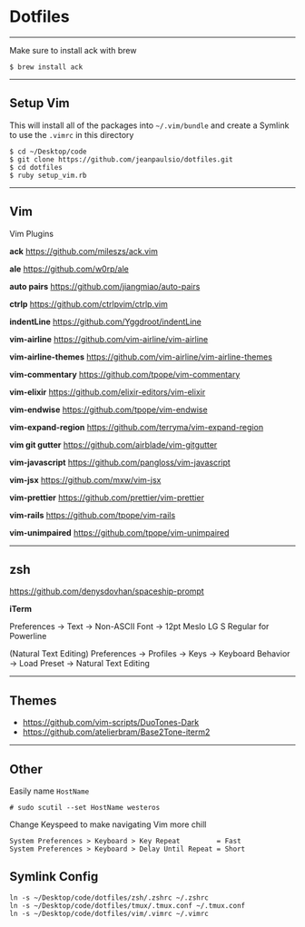 # Dotfiles

---

Make sure to install ack with brew

```
$ brew install ack
```

---

## Setup Vim

This will install all of the packages into `~/.vim/bundle` and create a Symlink to use the `.vimrc` in this directory

```
$ cd ~/Desktop/code
$ git clone https://github.com/jeanpaulsio/dotfiles.git
$ cd dotfiles
$ ruby setup_vim.rb
```

---

## Vim

Vim Plugins

**ack**
https://github.com/mileszs/ack.vim

**ale**
https://github.com/w0rp/ale

**auto pairs**
https://github.com/jiangmiao/auto-pairs

**ctrlp**
https://github.com/ctrlpvim/ctrlp.vim

**indentLine**
https://github.com/Yggdroot/indentLine

**vim-airline**
https://github.com/vim-airline/vim-airline

**vim-airline-themes**
https://github.com/vim-airline/vim-airline-themes

**vim-commentary**
https://github.com/tpope/vim-commentary

**vim-elixir**
https://github.com/elixir-editors/vim-elixir

**vim-endwise**
https://github.com/tpope/vim-endwise

**vim-expand-region**
https://github.com/terryma/vim-expand-region

**vim git gutter**
https://github.com/airblade/vim-gitgutter

**vim-javascript**
https://github.com/pangloss/vim-javascript

**vim-jsx**
https://github.com/mxw/vim-jsx

**vim-prettier**
https://github.com/prettier/vim-prettier

**vim-rails**
https://github.com/tpope/vim-rails

**vim-unimpaired**
https://github.com/tpope/vim-unimpaired

---

## zsh

https://github.com/denysdovhan/spaceship-prompt

**iTerm**

Preferences → Text → Non-ASCII Font → 12pt Meslo LG S Regular for Powerline

(Natural Text Editing)
Preferences → Profiles → Keys → Keyboard Behavior → Load Preset → Natural Text Editing

---

## Themes

* https://github.com/vim-scripts/DuoTones-Dark  
* https://github.com/atelierbram/Base2Tone-iterm2  

---

## Other

Easily name `HostName`

```
# sudo scutil --set HostName westeros
```

Change Keyspeed to make navigating Vim more chill

```
System Preferences > Keyboard > Key Repeat         = Fast
System Preferences > Keyboard > Delay Until Repeat = Short
```

## Symlink Config

```
ln -s ~/Desktop/code/dotfiles/zsh/.zshrc ~/.zshrc
ln -s ~/Desktop/code/dotfiles/tmux/.tmux.conf ~/.tmux.conf
ln -s ~/Desktop/code/dotfiles/vim/.vimrc ~/.vimrc
```
